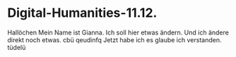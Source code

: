 # Digital-Humanities-11.12.
Hallöchen
Mein Name ist Gianna.
Ich soll hier etwas ändern.
Und ich ändere direkt noch etwas.
cbü qeudinfq
Jetzt habe ich es glaube ich verstanden.
tüdelü
